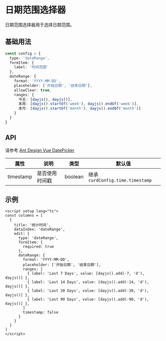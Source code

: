 # 日期范围选择器

日期范围选择器用于选择日期范围。

## 基础用法

```ts
const config = {
  type: 'dateRange',
  formItem: {
    label: '时间范围'
  },
  dateRange: {
    format: 'YYYY-MM-DD',
    placeholder: ['开始日期', '结束日期'],
    allowClear: true,
    ranges: {
      今天: [dayjs(), dayjs()],
      本周: [dayjs().startOf('week'), dayjs().endOf('week')],
      本月: [dayjs().startOf('month'), dayjs().endOf('month')]
    }
  }
}
```

## API

请参考 [Ant Design Vue DatePicker](https://www.antdv.com/components/date-picker-cn#api)

| 属性 | 说明 | 类型 | 默认值 |
| --- | --- | --- | --- |
| timestamp | 是否使用时间戳 | boolean | 继承 `curdConfig.time.timestamp` |

## 示例

```vue
<script setup lang="ts">
const columns = [
  {
    title: '统计时间',
    dataIndex: 'dateRange',
    edit: {
      type: 'dateRange',
      formItem: {
        required: true
      },
      dateRange: {
        format: 'YYYY-MM-DD',
        placeholder: ['开始日期', '结束日期'],
        ranges: [
          { label: 'Last 7 Days', value: [dayjs().add(-7, 'd'), dayjs()] },
          { label: 'Last 14 Days', value: [dayjs().add(-14, 'd'), dayjs()] },
          { label: 'Last 30 Days', value: [dayjs().add(-30, 'd'), dayjs()] },
          { label: 'Last 90 Days', value: [dayjs().add(-90, 'd'), dayjs()] },
        ]
        timestamp: false
      }
    }
  }
]
</script>
```
